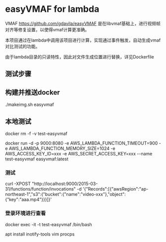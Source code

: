 # easyVMAF for lambda

VMAF https://github.com/gdavila/easyVMAF 是在libvmaf基础上，进行视频帧对齐等修复设置，以使得vmaf计算更准确。

本项目通过在lambda中调用该项目进行计算，实现通过事件触发，自动生成vmaf对比测试的功能。

由于lambda目录的只读特性，因此对文件生成位置进行替换，详见Dockerfile

## 测试步骤

## 构建并推送docker

./makeimg.sh easyvmaf

## 本地测试

docker rm -f -v test-easyvmaf

docker run -d -p 9000:8080 -e AWS_LAMBDA_FUNCTION_TIMEOUT=900 -e AWS_LAMBDA_FUNCTION_MEMORY_SIZE=1024  -e AWS_ACCESS_KEY_ID=xxx -e AWS_SECRET_ACCESS_KEY=xxx --name test-easyvmaf easyvmaf:latest

### 测试
curl -XPOST "http://localhost:9000/2015-03-31/functions/function/invocations" -d '{"Records":[{"awsRegion":"ap-northeast-1","s3":{"bucket":{"name":"video-xxx"},"object":{"key":"aaa.mp4"}}}]}'

### 登录环境进行查看

docker exec -it -t test-easyvmaf /bin/bash

apt install inotify-tools vim procps
